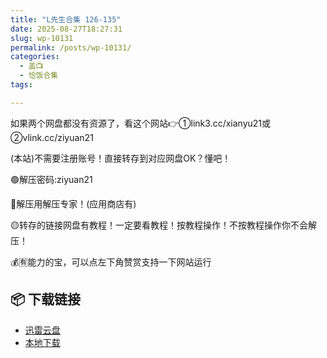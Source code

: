 ```yaml
---
title: "L先生合集 126-135"
date: 2025-08-27T18:27:31
slug: wp-10131
permalink: /posts/wp-10131/
categories:
  - 盖📺
  - 恰饭合集
tags:

---
```


如果两个网盘都没有资源了，看这个网站👉①link3.cc/xianyu21或②vlink.cc/ziyuan21

(本站)不需要注册账号！直接转存到对应网盘OK？懂吧！

🟢解压密码:ziyuan21

🔵解压用解压专家！(应用商店有)

🟡转存的链接网盘有教程！一定要看教程！按教程操作！不按教程操作你不会解压！

💰🈶能力的宝，可以点左下角赞赏支持一下网站运行

## 📦 下载链接
- [迅雷云盘](https://blziyuan21.com/pay-download/10131?key=1d3770211d&down_id=0)
- [本地下载](https://blziyuan21.com/pay-download/10131?key=1d3770211d&down_id=1)

